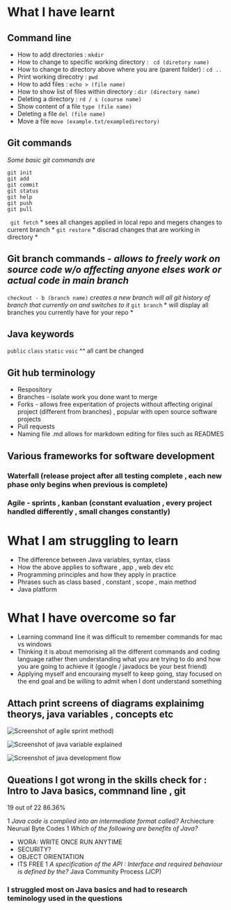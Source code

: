 # **What I have learnt** 

## Command line

- How to add directories : ``` mkdir ```
- How to change to specific working directory : ``` cd (diretory name)```
- How to change to directory above where you are (parent folder) : ```cd ..```
- Print working direcotry : ```pwd``` 
- How to add files : ```echo > (file name)```
- How to show list of files within directory :  ```dir (directory name)```
- Deleting a directory : ``` rd / s (course name) ```
- Show content of a file ``` type (file name) ```
- Deleting a file ``` del (file name) ```
- Move a file ``` move (example.txt/exampledirectory) ```

## Git commands

*Some basic git commands are*

```
git init 
git add
git commit
git status
git help
git push
git pull
```
``` git fetch``` * sees all changes applied in local repo and megers changes to current branch *
```git restore``` * discrad changes that are working in directory *

## Git branch commands - *allows to freely work on source code w/o affecting anyone elses work or actual code in main branch*

```checkout - b (branch name)``` *creates a new branch will all git history of branch that currently on and switches to it*
``` git branch ``` * will display all branches you currently have for your repo *

## Java keywords

``` public ```
``` class ```
``` static ```
``` voic ``` 
^^ all cant be changed 

## Git hub terminology 

- Respository
- Branches - isolate work you done want to merge 
- Forks - allows free experitation of projects without affecting original project (different from branches) , popular with open source software projects 
- Pull requests
- Naming file .md allows for markdown editing for files such as READMES


## Various frameworks for software development 

### Waterfall (release project after all testing complete , each new phase only begins when previous is complete) 

### Agile - sprints , kanban (constant evaluation , every project handled differently , small changes constantly)



# What I am struggling to learn 

- The difference between Java variables, syntax, class
- How the above applies to software , app , web dev etc
- Programming principles and how they apply in practice
- Phrases such as class based , constant , scope , main method
- Java platform 

# What I have overcome so far

- Learning command line it was difficult to remember commands for mac vs windows
- Thinking it is about memorising all the different commands and coding language  rather then understanding what you are trying to do and how you are going to achieve it (google / javadocs be your best friend)
- Applying  myself and encouraing myself to keep going, stay focused on the end goal and be willing to admit when I dont understand something


## Attach print screens of diagrams explainimg theorys, java variables , concepts etc


![Screenshot of agile sprint method)](https://github.com/chellacodes/github-fundamentals/assets/128637059/993d434e-ae89-422f-9f22-269d877196be)

![Screenshot of java variable explained](https://github.com/chellacodes/github-fundamentals/assets/128637059/32ce960d-9256-49ae-bd49-b38cb659bef2)

![Screenshot of java development flow](https://github.com/chellacodes/github-fundamentals/assets/128637059/971aebf2-e399-410c-9aab-e0fe864b2974)


## Queations I got wrong in the skills check for : Intro to Java basics, commnand line , git 

19 out of 22 86.36%

1 *Java code is complied into an intermediate format called?* Archiecture Neurual Byte Codes
1 *Which of the following are benefits of Java?*
- WORA: WRITE ONCE RUN ANYTIME
- SECURITY? 
- OBJECT ORIENTATION
- ITS FREE
1 *A specification of the API : Interface and required behaviour is defined by the?* Java Community Process (JCP)

### I struggled most on Java basics and had to research teminology used in the questions 


